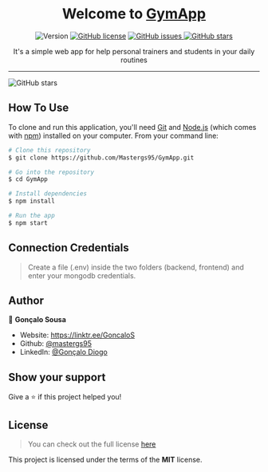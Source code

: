
<h1 align="center">Welcome to <a href="https://mastergs95.github.io/GymApp/frontend/index.html">GymApp</a></h1>
<p align="center">
  <img alt="Version" src="https://img.shields.io/badge/version-1.0-blue.svg?cacheSeconds=2592000" />
  <a href="#" target="_blank">
<a href="https://github.com/Mastergs95/GymApp/blob/main/LICENSE">
  <img alt="GitHub license" src="https://img.shields.io/github/license/Mastergs95/GymApp?color=green&logoColor=red"></a>
  </a>
  <a href="https://github.com/Mastergs95/GymApp/issues">
    <img alt="GitHub issues" src="https://img.shields.io/github/issues/Mastergs95/GymApp?color=red">
  </a>
  <a href="https://github.com/Mastergs95/GymApp/stargazers">
    <img alt="GitHub stars" src="https://img.shields.io/github/stars/Mastergs95/GymApp?color=yellow"></a>
</p>

<p align="center">
  It's a simple web app for help personal trainers and students in your daily routines
</p>

  ***
<img alt="GitHub stars" src="https://user-images.githubusercontent.com/83174230/167960249-921f37e5-8533-4345-902c-ff960086e331.png">
 
 ## How To Use

To clone and run this application, you'll need [Git](https://git-scm.com) and [Node.js](https://nodejs.org/en/download/) (which comes with [npm](http://npmjs.com)) installed on your computer. From your command line:


```bash
# Clone this repository
$ git clone https://github.com/Mastergs95/GymApp.git

# Go into the repository
$ cd GymApp

# Install dependencies
$ npm install

# Run the app
$ npm start
```

## Connection Credentials 

> Create a file (.env) inside the two folders (backend, frontend) and enter your mongodb credentials.


## Author

👤 **Gonçalo Sousa**

* Website: https://linktr.ee/GoncaloS
* Github: [@mastergs95](https://github.com/mastergs95)
* LinkedIn: [@Gonçalo Diogo](https://linkedin.com/in/GonçaloDiogo)


## Show your support

Give a ⭐️ if this project helped you!

## License
>You can check out the full license [here](https://github.com/Mastergs95/GymApp/blob/main/LICENSE)

This project is licensed under the terms of the **MIT** license.


